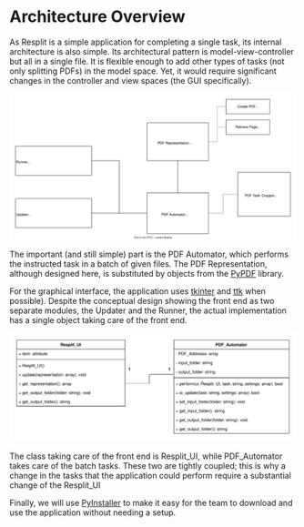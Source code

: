 # Architecture Overview
As Resplit is a simple application for completing a single task, its internal architecture is also simple. Its architectural pattern is model-view-controller but all in a single file. It is flexible enough to add other types of tasks (not only splitting PDFs) in the model space. Yet, it would require significant changes in the controller and view spaces (the GUI specifically).

![Diagram for the conceptual design.](imgs/conceptual-design.svg)

The important (and still simple) part is the PDF Automator, which performs the instructed task in a batch of given files. The PDF Representation, although designed here, is substituted by objects from the [PyPDF](https://pypi.org/project/pypdf/) library.

For the graphical interface, the application uses [tkinter](https://docs.python.org/3/library/tkinter.html) and [ttk](https://docs.python.org/3/library/tkinter.ttk.html#using-ttk) when possible). Despite the conceptual design showing the front end as two separate modules, the Updater and the Runner, the actual implementation has a single object taking care of the front end.

![UML Diagram.](imgs/uml.svg)

The class taking care of the front end is Resplit_UI, while PDF_Automator takes care of the batch tasks. These two are tightly coupled; this is why a change in the tasks that the application could perform require a substantial change of the Resplit_UI

Finally, we will use [PyInstaller](https://pypi.org/project/pyinstaller/) to make it easy for the team to download and use the application without needing a setup.